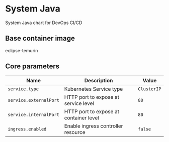 # System Java

System Java chart for DevOps CI/CD

## Base container image
eclipse-temurin

## Core parameters
| Name | Description | Value |
| --- | --- | --- |
| `service.type` | Kubernetes Service type | `ClusterIP` |
| `service.externalPort` | HTTP port to expose at service level | `80` |
| `service.internalPort` | HTTP port to expose at container level | `80` |
| `ingress.enabled` | Enable ingress controller resource | `false` |
